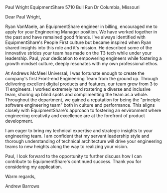 Paul Wright
EquipmentShare
5710 Bull Run Dr
Columbia, Missouri

Dear Paul Wright,

Ryan VanMaele, an EquipmentShare engineer in billing, encouraged me to apply for your Engineering Manager position.  We have worked together in the past and have remained good friends.  I've always identified with EquipmentShare's People First culture but became inspired when Ryan shared insights into this role and it's mission. He described some of the innovative strides your team has made on the T3 tech while under your leadership.  Paul, your dedication to empowering engineers while fostering a growth mindset culture, deeply resonates with my own professional ethos.

At Andrews McMeel Universal, I was fortunate enough to create the company's first Front-end Engineering Team from the ground up.  Through delivering excellent digital products and features, our team grew from 3 to 11 engineers.  I worked extremely hard rostering a diverse and inclusive team, shoring up blind spots and complimenting the team as a whole. Throughout the department, we gained a reputation for being the "principle software engineering team" both in culture and performance.  This aligns closely with EquipmentShare's approach to fostering an environment where engineering creativity and excellence are at the forefront of product development.

I am eager to bring my technical expertise and strategic insights to your engineering team. I am confident that my servant leadership style and thorough understanding of technical architecture will drive your engineering teams to new heights along the way to realizing your vision.

Paul, I look forward to the opportunity to further discuss how I can contribute to EquipmentShare's continued success. Thank you for considering my application.

Warm regards,

Andrew Barrows
